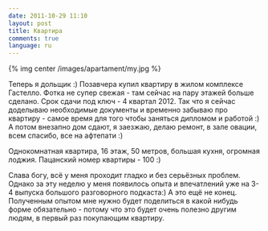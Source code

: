 ```yaml
---
date: 2011-10-29 11:10
layout: post
title: Квартира
comments: true
language: ru
---
```


{% img center /images/apartament/my.jpg %}

Теперь я дольщик :) Позавчера купил квартиру в жилом комплексе Гастелло. Фотка не супер
свежая - там сейчас на пару этажей больше сделано. Срок сдачи под ключ - 4
квартал 2012. Так что я сейчас доделываю необходимые документы и временно
забываю про квартиру - самое время для того чтобы заняться дипломом и работой
:) А потом внезапно дом сдают, я заезжаю, делаю ремонт, в зале овации, всем
спасибо, все на афтепати :)

Однокомнатная квартира, 16 этаж, 50 метров, большая кухня, огромная лоджия.
Пацанский номер квартиры - 100 :)

Слава богу, всё у меня проходит гладко и без серьёзных проблем. Однако за эту
неделю у меня появилось опыта и впечатлений уже на 3-4 выпуска большого
разговорного подкаста:) А это ещё не конец. Полученным опытом мне нужно будет
поделиться в какой нибудь форме обязательно - потому что это будет очень
полезно другим людям, в первый раз покупающим квартиру.


